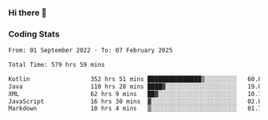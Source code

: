 ### Hi there 👋

<!--
**Girrafeec/girrafeec** is a ✨ _special_ ✨ repository because its `README.md` (this file) appears on your GitHub profile.

Here are some ideas to get you started:

- 🔭 I’m currently working on ...
- 🌱 I’m currently learning ...
- 👯 I’m looking to collaborate on ...
- 🤔 I’m looking for help with ...
- 💬 Ask me about ...
- 📫 How to reach me: ...
- 😄 Pronouns: ...
- ⚡ Fun fact: ...
-->

### Coding Stats
<!--START_SECTION:waka-->

```txt
From: 01 September 2022 - To: 07 February 2025

Total Time: 579 hrs 59 mins

Kotlin                 352 hrs 51 mins ███████████████▒░░░░░░░░░   60.84 %
Java                   110 hrs 28 mins ████▓░░░░░░░░░░░░░░░░░░░░   19.05 %
XML                    62 hrs 9 mins   ██▓░░░░░░░░░░░░░░░░░░░░░░   10.72 %
JavaScript             16 hrs 30 mins  ▓░░░░░░░░░░░░░░░░░░░░░░░░   02.85 %
Markdown               10 hrs 4 mins   ▒░░░░░░░░░░░░░░░░░░░░░░░░   01.74 %
```

<!--END_SECTION:waka-->
